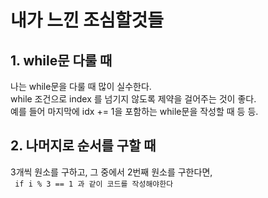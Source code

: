 # 내가 느낀 조심할것들
## 1. while문 다룰 때
나는 while문을 다룰 때 많이 실수한다.   
while 조건으로 index 를 넘기지 않도록 제약을 걸어주는 것이 좋다.   
예를 들어 마지막에 idx += 1을 포함하는 while문을 작성할 때 등 등.   
## 2. 나머지로 순서를 구할 때
3개씩 원소를 구하고, 그 중에서 2번째 원소를 구한다면,   
<code> if i % 3 == 1 과 같이 코드를 작성해야한다 </code>
